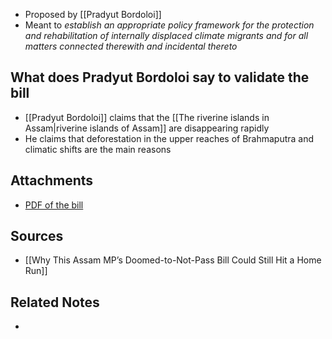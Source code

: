 - Proposed by [[Pradyut Bordoloi]]
- Meant to *establish an appropriate policy framework for the protection and rehabilitation of internally displaced climate migrants and for all matters connected therewith and incidental thereto*

## What does Pradyut Bordoloi say to validate the bill
- [[Pradyut Bordoloi]] claims that the [[The riverine islands in Assam|riverine islands of Assam]] are disappearing rapidly
- He claims that deforestation in the upper reaches of Brahmaputra and climatic shifts are the main reasons

## Attachments
- [PDF of the bill](https://drive.google.com/open?id=1dikCThL3_W_5JM5yAaYyj1uCeLH-bMAw&authuser=ayush.mail.id%40gmail.com&usp=drive_fs)

## Sources
- [[Why This Assam MP’s Doomed-to-Not-Pass Bill Could Still Hit a Home Run]]

## Related Notes
- 